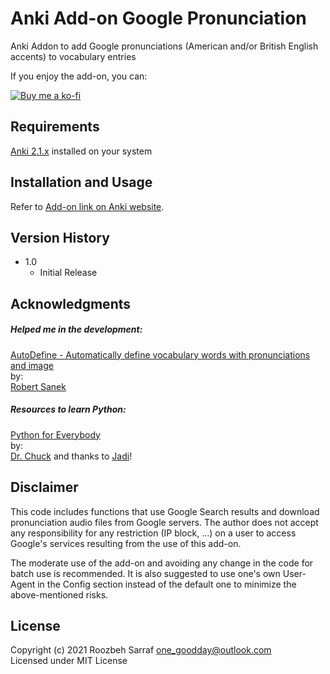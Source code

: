 # Anki Add-on Google Pronunciation
Anki Addon to add Google pronunciations (American and/or British English accents) to vocabulary entries  

If you enjoy the add-on, you can:  

[![Buy me a ko-fi](https://ko-fi.com/img/githubbutton_sm.svg)](https://ko-fi.com/Y8Y05HLVA)

## Requirements
[Anki 2.1.x](https://apps.ankiweb.net/) installed on your system

## Installation and Usage
Refer to [Add-on link on Anki website](https://ankiweb.net/shared/info/1346635841).

## Version History
* 1.0
    * Initial Release

## Acknowledgments
##### Helped me in the development:
[AutoDefine - Automatically define vocabulary words with pronunciations and image](https://ankiweb.net/shared/info/2136497008)  
by:  
[Robert Sanek](http://www.robertsanek.com/)

##### Resources to learn Python:
[Python for Everybody](https://www.py4e.com/)  
by:  
[Dr. Chuck](http://www.dr-chuck.com/) 
and thanks to [Jadi](https://github.com/jadijadi)!

## Disclaimer
This code includes functions that use Google Search results and download pronunciation audio files from Google servers. The author does not accept any responsibility for any restriction (IP block, ...) on a user to access Google's services resulting from the use of this add-on.

The moderate use of the add-on and avoiding any change in the code for batch use is recommended. It is also suggested to use one's own User-Agent in the Config section instead of the default one to minimize the above-mentioned risks.

## License
Copyright (c) 2021  Roozbeh Sarraf  one_goodday@outlook.com  
Licensed under MIT License
